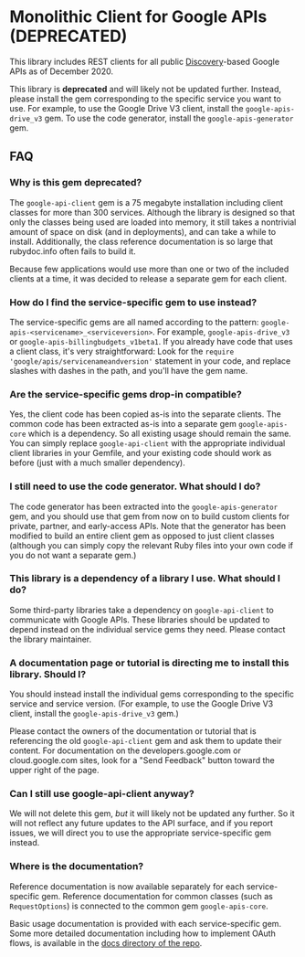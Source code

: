 # Monolithic Client for Google APIs (DEPRECATED)

This library includes REST clients for all public [Discovery]((https://developers.google.com/discovery))-based Google APIs as of December 2020.

This library is **deprecated** and will likely not be updated further. Instead, please install the gem corresponding to the specific service you want to use. For example, to use the Google Drive V3 client, install the `google-apis-drive_v3` gem. To use the code generator, install the `google-apis-generator` gem.

## FAQ

### Why is this gem deprecated?

The `google-api-client` gem is a 75 megabyte installation including client classes for more than 300 services. Although the library is designed so that only the classes being used are loaded into memory, it still takes a nontrivial amount of space on disk (and in deployments), and can take a while to install. Additionally, the class reference documentation is so large that rubydoc.info often fails to build it.

Because few applications would use more than one or two of the included clients at a time, it was decided to release a separate gem for each client.

### How do I find the service-specific gem to use instead?

The service-specific gems are all named according to the pattern: `google-apis-<servicename>_<serviceversion>`. For example, `google-apis-drive_v3` or `google-apis-billingbudgets_v1beta1`. If you already have code that uses a client class, it's very straightforward: Look for the `require 'google/apis/servicenameandversion'` statement in your code, and replace slashes with dashes in the path, and you'll have the gem name.

### Are the service-specific gems drop-in compatible?

Yes, the client code has been copied as-is into the separate clients. The common code has been extracted as-is into a separate gem `google-apis-core` which is a dependency. So all existing usage should remain the same. You can simply replace `google-api-client` with the appropriate individual client libraries in your Gemfile, and your existing code should work as before (just with a much smaller dependency).

### I still need to use the code generator. What should I do?

The code generator has been extracted into the `google-apis-generator` gem, and you should use that gem from now on to build custom clients for private, partner, and early-access APIs. Note that the generator has been modified to build an entire client gem as opposed to just client classes (although you can simply copy the relevant Ruby files into your own code if you do not want a separate gem.)

### This library is a dependency of a library I use. What should I do?

Some third-party libraries take a dependency on `google-api-client` to communicate with Google APIs. These libraries should be updated to depend instead on the individual service gems they need. Please contact the library maintainer.

### A documentation page or tutorial is directing me to install this library. Should I?

You should instead install the individual gems corresponding to the specific service and service version. (For example, to use the Google Drive V3 client, install the `google-apis-drive_v3` gem.)

Please contact the owners of the documentation or tutorial that is referencing the old `google-api-client` gem and ask them to update their content. For documentation on the developers.google.com or cloud.google.com sites, look for a "Send Feedback" button toward the upper right of the page.

### Can I still use google-api-client anyway?

We will not delete this gem, _but_ it will likely not be updated any further. So it will not reflect any future updates to the API surface, and if you report issues, we will direct you to use the appropriate service-specific gem instead.

### Where is the documentation?

Reference documentation is now available separately for each service-specific gem. Reference documentation for common classes (such as `RequestOptions`) is connected to the common gem `google-apis-core`.

Basic usage documentation is provided with each service-specific gem. Some more detailed documentation including how to implement OAuth flows, is available in the [docs directory of the repo](https://github.com/googleapis/google-api-ruby-client/tree/main/docs).

